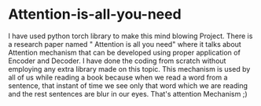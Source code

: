 # Attention-is-all-you-need
I have used python torch library to make this mind blowing Project. There is a research paper named " Attention is all you need" where it talks about Attention mechanism that can be developed using proper application of Encoder and Decoder. I have done the coding from scratch without employing any extra library made on this topic. This mechanism is used by all of us while reading a book because when we read a word from a sentence, that instant of time we see only that word which we are reading and the rest sentences are blur in our eyes. That's attention Mechanism ;)

